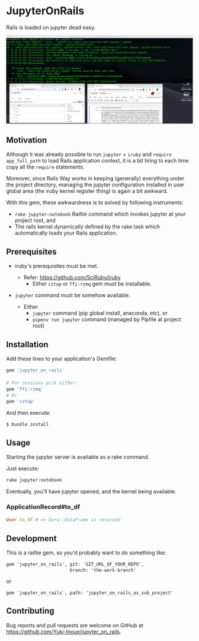 # JupyterOnRails

Rails is loaded on jupyter dead easy.

![Alt text](the_screenshot.png?raw=true "Title")

## Motivation

Although it was already possible to run `jupyter` + `iruby` and `require app_full_path` to load Rails application context,
it is a bit tiring to each time copy all the `require` statements.

Moreover, since Rails Way works in keeping (generally) everything under the project directory,
managing the jupyter configuration installed in user global area (the iruby kernel register thing) is again a bit awkward.

With this gem, these awkwardness is to solved by following instruments:
  * `rake jupyter:notebook` Railtie command which invokes jupyter at your project root, and
  * The rails kernel dynamically defined by the rake task which automatically loads your Rails application.


## Prerequisites

* iruby's prerequisites must be met.
  * Refer: https://github.com/SciRuby/iruby
    * Either `cztop` or `ffi-rzmq` gem must be installable.

* `jupyter` command must be somehow available.
  * Either
    * `jupyter` command (pip global install, anaconda, etc), or
    * `pipenv run jupyter` command (managed by Pipfile at project root)

## Installation

Add these lines to your application's Gemfile:

```ruby
gem 'jupyter_on_rails'

# For sessions pick either:
gem 'ffi-rzmq'
# Or
gem 'cztop'
```

And then execute:

    $ bundle install

## Usage

Starting the jupyter server is available as a rake command.

Just execute:

```sh
rake jupyter:notebook
```

Eventually, you'll have jupyter opened, and the kernel being available.


### ApplicationRecord#to_df

```ruby
User.to_df # => Daru::DataFrame is returned
```

## Development

This is a railtie gem, so you'd probably want to do something like:

```
gem 'jupyter_on_rails', git: 'GIT_URL_OF_YOUR_REPO',
                        branch: 'the-work-branch'
```

or

```
gem `jupyter_on_rails`, path: 'jupyter_on_rails_as_sub_project'
```

## Contributing

Bug reports and pull requests are welcome on GitHub at https://github.com/Yuki-Inoue/jupyter_on_rails.
